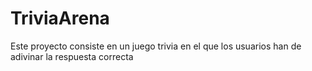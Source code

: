 # TriviaArena
Este proyecto consiste en un juego trivia en el que los usuarios han de adivinar la respuesta correcta
